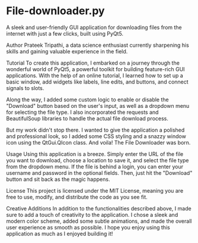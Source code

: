 # File-downloader.py

A sleek and user-friendly GUI application for downloading files from the internet with just a few clicks, built using PyQt5.

Author
Prateek Tripathi, a data science enthusiast currently sharpening his skills and gaining valuable experience in the field.

Tutorial
To create this application, I embarked on a journey through the wonderful world of PyQt5, a powerful toolkit for building feature-rich GUI applications. With the help of an online tutorial, I learned how to set up a basic window, add widgets like labels, line edits, and buttons, and connect signals to slots.

Along the way, I added some custom logic to enable or disable the "Download" button based on the user's input, as well as a dropdown menu for selecting the file type. I also incorporated the requests and BeautifulSoup libraries to handle the actual file download process.

But my work didn't stop there. I wanted to give the application a polished and professional look, so I added some CSS styling and a snazzy window icon using the QtGui.QIcon class. And voila! The File Downloader was born.

Usage
Using this application is a breeze. Simply enter the URL of the file you want to download, choose a location to save it, and select the file type from the dropdown menu. If the file is behind a login, you can enter your username and password in the optional fields. Then, just hit the "Download" button and sit back as the magic happens.

License
This project is licensed under the MIT License, meaning you are free to use, modify, and distribute the code as you see fit.

Creative Additions
In addition to the functionalities described above, I made sure to add a touch of creativity to the application. I chose a sleek and modern color scheme, added some subtle animations, and made the overall user experience as smooth as possible. I hope you enjoy using this application as much as I enjoyed building it!
